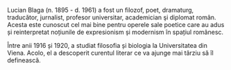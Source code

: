 Lucian Blaga (n. 1895 - d. 1961) a fost un filozof, poet, dramaturg, traducător, jurnalist, profesor universitar, academician şi diplomat român. Acesta este cunoscut cel mai bine pentru operele sale poetice care au adus și reinterpretat noțiunile de expresionism și modernism în spațiul românesc.

Între anii 1916 și 1920, a studiat filosofia și biologia la Universitatea din Viena. Acolo, el a descoperit curentul literar ce va ajunge mai târziu să îl definească.